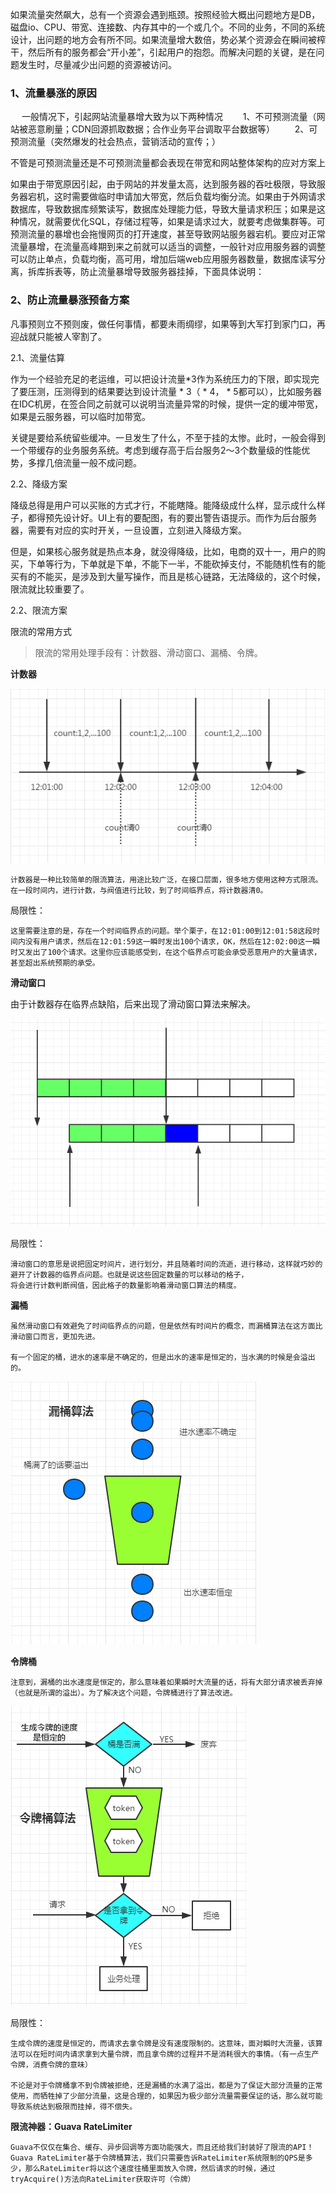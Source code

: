 如果流量突然飙大，总有一个资源会遇到瓶颈。按照经验大概出问题地方是DB，磁盘io、CPU、带宽、连接数、内存其中的一个或几个。不同的业务，不同的系统设计，出问题的地方会有所不同。如果流量增大数倍，势必某个资源会在瞬间被榨干，然后所有的服务都会“开小差”，引起用户的抱怨。而解决问题的关键，是在问题发生时，尽量减少出问题的资源被访问。

### 1、流量暴涨的原因

　  一般情况下，引起网站流量暴增大致为以下两种情况
　　1、不可预测流量（网站被恶意刷量；CDN回源抓取数据；合作业务平台调取平台数据等）
　　2、可预测流量（突然爆发的社会热点，营销活动的宣传；）

​     不管是可预测流量还是不可预测流量都会表现在带宽和网站整体架构的应对方案上

​     如果由于带宽原因引起，由于网站的并发量太高，达到服务器的吞吐极限，导致服务器宕机，这时需要做临时申请加大带宽，然后负载均衡分流。
​     如果由于外网请求数据库，导致数据库频繁读写，数据库处理能力低，导致大量请求积压；如果是这种情况，就需要优化SQL，存储过程等，如果是请求过大，就要考虑做集群等。
​    可预测流量的暴增也会拖慢网页的打开速度，甚至导致网站服务器宕机。要应对正常流量暴增，在流量高峰期到来之前就可以适当的调整，一般针对应用服务器的调整可以防止单点，负载均衡，高可用，增加后端web应用服务器数量，数据库读写分离，拆库拆表等，防止流量暴增导致服务器挂掉，下面具体说明：

### 2、防止流量暴涨预备方案

凡事预则立不预则废，做任何事情，都要未雨绸缪，如果等到大军打到家门口，再迎战就只能被人宰割了。

2.1、流量估算

 

   作为一个经验充足的老运维，可以把设计流量*3作为系统压力的下限，即实现完了要压测，压测得到的结果要达到设计流量 * 3（ * 4， * 5都可以），比如服务器在IDC机房，在签合同之前就可以说明当流量异常的时候，提供一定的缓冲带宽，如果是云服务器，可以临时加带宽。

   关键是要给系统留些缓冲。一旦发生了什么，不至于挂的太惨。此时，一般会得到一个带缓存的业务服务系统。考虑到缓存高于后台服务2～3个数量级的性能优势，多撑几倍流量一般不成问题。

2.2、降级方案

   降级总得是用户可以买账的方式才行，不能瞎降。能降级成什么样，显示成什么样子，都得预先设计好。UI上有的要配图，有的要出警告语提示。而作为后台服务器，需要有对应的实时开关，一旦设置，立刻进入降级方案。

   但是，如果核心服务就是热点本身，就没得降级，比如，电商的双十一，用户的购买，下单等行为，下单就是下单，不能下一半，不能砍掉支付，不能随机性有的能买有的不能买，是涉及到大量写操作，而且是核心链路，无法降级的，这个时候，限流就比较重要了。

2.2、限流方案

限流的常用方式

> 限流的常用处理手段有：计数器、滑动窗口、漏桶、令牌。

 **计数器**

![img](./assert/aHR0cHM6Ly9pbWFnZXMyMDE4LmNuYmxvZ3MuY29tL2Jsb2cvMTIwOTUzNy8yMDE4MDMvMTIwOTUzNy0yMDE4MDMyNjE3Mjc1NzE0OC0xNDkyODgwMTc3LnBuZw.png)

```
计数器是一种比较简单的限流算法，用途比较广泛，在接口层面，很多地方使用这种方式限流。在一段时间内，进行计数，与阀值进行比较，到了时间临界点，将计数器清0。
```

 局限性：

```
这里需要注意的是，存在一个时间临界点的问题。举个栗子，在12:01:00到12:01:58这段时间内没有用户请求，然后在12:01:59这一瞬时发出100个请求，OK，然后在12:02:00这一瞬时又发出了100个请求。这里你应该能感受到，在这个临界点可能会承受恶意用户的大量请求，甚至超出系统预期的承受。
```

**滑动窗口**

由于计数器存在临界点缺陷，后来出现了滑动窗口算法来解决。

![img](./assert/aHR0cHM6Ly9pbWFnZXMyMDE4LmNuYmxvZ3MuY29tL2Jsb2cvMTIwOTUzNy8yMDE4MDMvMTIwOTUzNy0yMDE4MDMyNjE3Mjk0MzUxNC02NzcwNDcyNzkucG5n.png)

局限性：

```
滑动窗口的意思是说把固定时间片，进行划分，并且随着时间的流逝，进行移动，这样就巧妙的避开了计数器的临界点问题。也就是说这些固定数量的可以移动的格子，
将会进行计数判断阀值，因此格子的数量影响着滑动窗口算法的精度。
```

**漏桶**

```
虽然滑动窗口有效避免了时间临界点的问题，但是依然有时间片的概念，而漏桶算法在这方面比滑动窗口而言，更加先进。

有一个固定的桶，进水的速率是不确定的，但是出水的速率是恒定的，当水满的时候是会溢出的。
```

![img](./assert/aHR0cHM6Ly9pbWFnZXMyMDE4LmNuYmxvZ3MuY29tL2Jsb2cvMTIwOTUzNy8yMDE4MDMvMTIwOTUzNy0yMDE4MDMyNjE3MzEzNjMyNy03ODI1MzM0NzEucG5n.png)

**令牌桶**

```
注意到，漏桶的出水速度是恒定的，那么意味着如果瞬时大流量的话，将有大部分请求被丢弃掉（也就是所谓的溢出）。为了解决这个问题，令牌桶进行了算法改进。
```

![img](./assert/aHR0cHM6Ly9pbWFnZXMyMDE4LmNuYmxvZ3MuY29tL2Jsb2cvMTIwOTUzNy8yMDE4MDMvMTIwOTUzNy0yMDE4MDMyNjE3MzMwMjQ4MS0xMDI1MTc5MjUzLnBuZw.png)

局限性：

```
生成令牌的速度是恒定的，而请求去拿令牌是没有速度限制的。这意味，面对瞬时大流量，该算法可以在短时间内请求拿到大量令牌，而且拿令牌的过程并不是消耗很大的事情。（有一点生产令牌，消费令牌的意味）

不论是对于令牌桶拿不到令牌被拒绝，还是漏桶的水满了溢出，都是为了保证大部分流量的正常使用，而牺牲掉了少部分流量，这是合理的，如果因为极少部分流量需要保证的话，那么就可能导致系统达到极限而挂掉，得不偿失。
```

**限流神器：Guava RateLimiter**

```
Guava不仅仅在集合、缓存、异步回调等方面功能强大，而且还给我们封装好了限流的API！
Guava RateLimiter基于令牌桶算法，我们只需要告诉RateLimiter系统限制的QPS是多少，那么RateLimiter将以这个速度往桶里面放入令牌，然后请求的时候，通过tryAcquire()方法向RateLimiter获取许可（令牌）
```